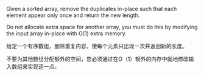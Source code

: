 Given a sorted array, remove the duplicates in-place such that each element appear only once and return the new length.

Do not allocate extra space for another array, you must do this by modifying the input array in-place with O(1) extra memory.

给定一个有序数组，删除重复内容，使每个元素只出现一次并返回新的长度。

不要为其他数组分配额外的空间，您必须通过在O（1）额外的内存中就地修改输入数组来实现这一点。
